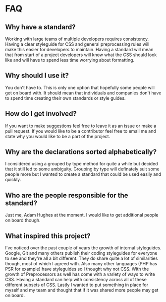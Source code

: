 # FAQ

## Why have a standard?
Working with large teams of multiple developers requires consistency. Having a clear styleguide for CSS and general preprocessing rules will make this easier for developers to maintain. Having a standard will mean that from start of a project developers will know what the CSS should look like and will have to spend less time worrying about formatting.

## Why should I use it?
You don't have to. This is only one option that hopefully some people will get on board with. It should mean that individuals and companies don't have to spend time creating their own standards or style guides.

## How do I get involved?
If you want to make suggestions feel free to leave it as an issue or make a pull request. If you would like to be a contributor feel free to email me and state why you would like to be a part of the project.

## Why are the declarations sorted alphabetically?
I considered using a grouped by type method for quite a while but decided that it still led to some ambiguity. Grouping by type will definately suit some people more but I wanted to create a standard that could be used easily and quickly.

## Who are the people responsible for the standard?
Just me, Adam Hughes at the moment. I would like to get additional people on board though.

## What inspired this project?
I've noticed over the past couple of years the growth of internal styleguides. Google, Git and many others publish their coding styleguides for everyone to see and they're all a bit different. They do share quite a lot of similarities though, most of which I agreed with. Also many other languages (PHP has PSR for example) have styleguides so I thought why not CSS. With the growth of Preprocessors as well has come with a variety of ways to write CSS. Having a standard can help with consistency across all of these different subsets of CSS. Lastly I wanted to put something in place for myself and my team and thought that if it was shared more people may get on board.